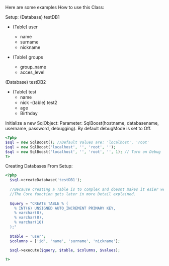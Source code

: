 Here are some examples How to use this Class:

Setup:
(Database) testDB1
- (Table) user
  - name
  - surname
  - nickname
  
- (Table) groups
  - group_name
  - acces_level
  
(Database) testDB2
- (Table) test
  - name
  - nick
-(table) test2
  - age
  - Birthday

Initialize a new SqlObject:
Parameter: SqlBoost(hostname, databasename, username, password, debugging).
By default debugMode is set to Off.
```PHP
<?php
$sql = new SqlBoost(); //Default Values are: 'localhost', 'root'
$sql = new SqlBoost('localhost', '', 'root', ''); 
$sql = new SqlBoost('localhost', '', 'root', '', 1); // Turn on Debug
?>
```

Creating Databases From Setup:
```PHP
<?php
  $sql->createDatabase('testDB1');
  
  //Because creating a Table is to complex and doesnt makes it esier we have to use our Core function like so:
  //The Core function gets later in more Detail explained.
  
  $query = "CREATE TABLE % (
    % INT(6) UNSIGNED AUTO_INCREMENT PRIMARY KEY,
    % varchar(8),
    % varchar(8),
    % varchar(16)
  );"
  
  $table = 'user';
  $columns = ['id', 'name', 'surname', 'nickname'];
    
  $sql->execute($query, $table, $columns, $values);

?>
```
